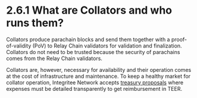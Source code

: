 # 2.6.1 What are Collators and who runs them?

Collators produce parachain blocks and send them together with a proof-of-validity (PoV) to Relay Chain validators for validation and finalization. Collators do not need to be trusted because the security of parachains comes from the Relay Chain validators.

Collators are, however, necessary for availability and their operation comes at the cost of infrastructure and maintenance. To keep a healthy market for collator operation, Integritee Network accepts [treasury proposals](https://integritee.polkassembly.io/treasury-proposals) where expenses must be detailed transparently to get reimbursement in TEER. 
